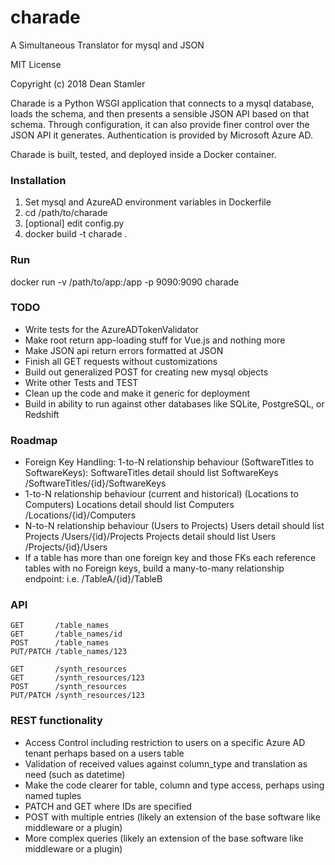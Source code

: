 # charade
A Simultaneous Translator for mysql and JSON

MIT License

Copyright (c) 2018 Dean Stamler

Charade is a Python WSGI application that connects to a mysql database, loads the schema, and then presents a sensible JSON API based on that schema. Through configuration, it can also provide finer control over the JSON API it generates. Authentication is provided by Microsoft Azure AD.

Charade is built, tested, and deployed inside a Docker container.

### Installation
1. Set mysql and AzureAD environment variables in Dockerfile
2. cd /path/to/charade
3. [optional] edit config.py
3. docker build -t charade .

### Run
docker run -v /path/to/app:/app -p 9090:9090 charade

### TODO

- Write tests for the AzureADTokenValidator
- Make root return app-loading stuff for Vue.js and nothing more
- Make JSON api return errors formatted at JSON
- Finish all GET requests without customizations
- Build out generalized POST for creating new mysql objects
- Write other Tests and TEST
- Clean up the code and make it generic for deployment
- Build in ability to run against other databases like SQLite, PostgreSQL, or Redshift

### Roadmap

- Foreign Key Handling:
  1-to-N relationship behaviour (SoftwareTitles to SoftwareKeys):
    SoftwareTitles detail should list SoftwareKeys
      /SoftwareTitles/{id}/SoftwareKeys
- 1-to-N relationship behaviour (current and historical) (Locations to Computers)
    Locations detail should list Computers
      /Locations/{id}/Computers
- N-to-N relationship behaviour (Users to Projects)
    Users detail should list Projects
      /Users/{id}/Projects
    Projects detail should list Users
      /Projects/{id}/Users
- If a table has more than one foreign key and those FKs each reference tables
  with no Foreign keys, build a many-to-many relationship endpoint:
      i.e. /TableA/{id}/TableB

### API
```
GET       /table_names
GET       /table_names/id
POST      /table_names
PUT/PATCH /table_names/123

GET       /synth_resources
GET       /synth_resources/123
POST      /synth_resources
PUT/PATCH /synth_resources/123
```

### REST functionality
- Access Control including restriction to users on a specific Azure AD tenant perhaps based on a users table
- Validation of received values against column_type and translation as need (such as datetime)
- Make the code clearer for table, column and type access, perhaps using named tuples
- PATCH and GET where IDs are specified
- POST with multiple entries (likely an extension of the base software like middleware or a plugin)
- More complex queries (likely an extension of the base software like middleware or a plugin)
